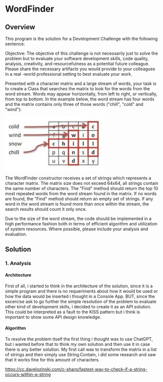 # WordFinder

## Overview

This program is the solution for a Development Challenge with the following sentence:

Objective: The objective of this challenge is not necessarily just to solve the problem but to
evaluate your software development skills, code quality, analysis, creativity, and resourcefulness
as a potential future colleague. Please share the necessary artifacts you would provide to your
colleagues in a real -world professional setting to best evaluate your work.

Presented with a character matrix and a large stream of words, your task is to create a Class
that searches the matrix to look for the words from the word stream. Words may appear
horizontally, from left to right, or vertically, from top to bottom. In the example below, the word
stream has four words and the matrix contains only three of those words ("chill", "cold" and
"wind"):

![image](example.png)

The WordFinder constructor receives a set of strings which represents a character matrix. The
matrix size does not exceed 64x64, all strings contain the same number of characters. The
"Find" method should return the top 10 most repeated words from the word stream found in the
matrix. If no words are found, the "Find" method should return an empty set of strings. If any
word in the word stream is found more than once within the stream, the search results
should count it only once.

Due to the size of the word stream, the code should be implemented in a high performance
fashion both in terms of efficient algorithm and utilization of system resources. Where possible,
please include your analysis and evaluation.

## Solution

### 1. Analysis

#### Architecture
First of all, i started to think in the architecture of the solution, since it is a simple program and there is no requeriments about how it would be used or how the data would be inserted i thought in a Console App. BUT, since the excercise ask to go further the simple resolution of the problem to evaluate other kind of development skills, i decided to create it as an API solution. This could be interpreted as a fault to the KISS pattern but i think is important to show some API design knowledge.

#### Algorithm
To resolve the problem itself the first thing i thought was to use ChatGPT, but i wanted before that to think my own solution and then use it in case there is any better solution. My first call was to transform the matrix in a list of strings and then simply use String.Contain, i did some research and saw that it works fine for this amount of characters. 

https://cc.davelozinski.com/c-sharp/fastest-way-to-check-if-a-string-occurs-within-a-string
